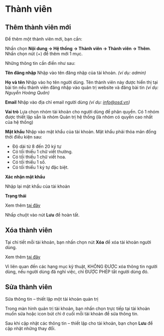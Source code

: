 
# Thành viên

## Thêm thành viên mới

Để thêm một thành viên mới, bạn cần:

Nhấn chọn **Nội dung -> Hệ thống -> Thành viên -> Thành viên -> Thêm**. Nhấn chọn nút (+) để thêm mới 1 mục.

Những thông tin cần điền như sau:

**Tên đăng nhập**
Nhập vào tên đăng nhập của tài khoản. _(ví dụ: admin)_

**Họ và tên**
Nhập vào họ tên người dùng. Tên thành viên này được hiển thị tại bài tin nếu thành viên đăng nhập vào quản trị website và đăng bài tin  _(ví dụ: Nguyễn Hoàng Quân)_

**Email**
Nhập vào địa chỉ email người dùng _(ví dụ: info@osd.vn)_

**Vai trò**
Lựa chọn nhóm tài khoản cho người dùng để phân quyền. Có 1 nhóm được thiết lập sẵn là nhóm Quản trị hệ thống (là nhóm có quyền cao nhất của hệ thống)

**Mật khẩu**
Nhập vào mật khẩu của tài khoản.
Mật khẩu phải thỏa mãn đồng thời điều kiện sau:
- Độ dài từ 8 đến 20 ký tự
- Có tối thiểu 1 chữ viết thường.
- Có tối thiểu 1 chữ viết hoa.
- Có tối thiểu 1 số.
- Có tối thiểu 1 ký tự đặc biệt.

**Xác nhận mật khẩu**

Nhập lại mật khẩu của tài khoản

**Trạng thái**

Xem thêm [tại đây](https://simplemag.osd.vn/docs/common/logic#tr%E1%BA%A1ng-th%C3%A1i)

Nhấp chuột vào nút **Lưu** để hoàn tất.

## Xóa thành viên

Tại chi tiết mỗi tài khoản, bạn nhấn chọn nút **Xóa** để xóa tài khoản người dùng.

Xem thêm [tại đây](https://simplemag.osd.vn/docs/common/logic#x%C3%B3a-c%C3%A1c-m%E1%BB%A5c-c%C3%A1c-th%C3%A0nh-ph%E1%BA%A7n-th%C3%B4ng-tin)

Vì liên quan đến các hạng mục kỹ thuật, KHÔNG ĐƯỢC xóa thông tin người dùng, nếu người dùng đã nghỉ việc, chỉ ĐƯỢC PHÉP tắt người dùng đó.

## Sửa thành viên

Sửa thông tin – thiết lập một tài khoản quản trị

Trong màn hình quản trị tài khoản, bạn nhấn chọn trực tiếp tại tài khoản muốn sửa hoặc icon bút chì ở cuối mỗi tài khoản để sửa thông tin.

Sau khi cập nhật các thông tin – thiết lập cho tài khoản, bạn chọn **Lưu** để cập nhật những thay đổi.
